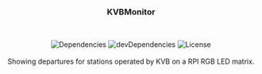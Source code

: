 <p align="center">
  <h3 align="center">KVBMonitor</h3><br>
  <p align="center">
      <img src="https://img.shields.io/david/timvonwerne/KVBMonitor-Node" alt="Dependencies" />
      <img src="https://img.shields.io/david/dev/timvonwerne/KVBMonitor-Node?label=devDependencies" alt="devDependencies" />
      <img src="https://img.shields.io/github/license/timvonwerne/KVBMonitor-Node" alt="License">
    <br><br>
    Showing departures for stations operated by KVB on a RPI RGB LED matrix.
  </p>
</p>